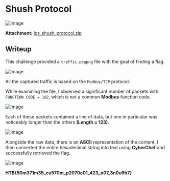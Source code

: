 # Shush Protocol
![Image](https://github.com/user-attachments/assets/2785807c-286c-4109-9caf-19f12a619d1c)

**Attachment:** [ics_shush_protocol.zip](https://github.com/user-attachments/files/19535465/ics_shush_protocol.zip)

## Writeup

This challenge provided a `traffic.pcapng` file with the goal of finding a flag.

![Image](https://github.com/user-attachments/assets/8f5d0e31-78a3-4a7c-aa3e-484be93a9af0)

All the captured traffic is based on the `Modbus/TCP` protocol.

While examining the file, I observed a significant number of packets with `FUNCTION CODE = 102`, which is not a common **Modbus** function code.

![Image](https://github.com/user-attachments/assets/372105f1-c6d0-47a4-b790-ec8624145c92)

Each of these packets contained a line of data, but one in particular was noticeably longer than the others **(Length = 123)**.

![Image](https://github.com/user-attachments/assets/148fbad7-547c-4755-8bca-5dd11504de1a)

Alongside the raw data, there is an **ASCII** representation of the content. I then converted the entire hexadecimal string into text using **CyberChef** and successfully retrieved the flag.

![Image](https://github.com/user-attachments/assets/4c6d0990-89e7-4c53-b30f-3af98fb716fc)

**HTB{50m371m35_cu570m_p2070c01_423_n07_3n0u9h7}**
